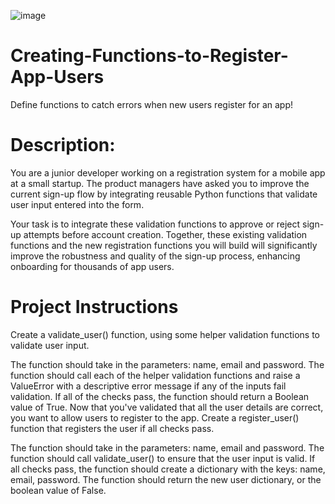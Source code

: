 ![image](https://github.com/user-attachments/assets/7b31247f-4345-4398-b201-dbbec81e0845)


# Creating-Functions-to-Register-App-Users
Define functions to catch errors when new users register for an app!

# Description: 
You are a junior developer working on a registration system for a mobile app at a small startup. The product managers have asked you to improve the current sign-up flow by integrating reusable Python functions that validate user input entered into the form.

Your task is to integrate these validation functions to approve or reject sign-up attempts before account creation. Together, these existing validation functions and the new registration functions you will build will significantly improve the robustness and quality of the sign-up process, enhancing onboarding for thousands of app users.

# Project Instructions
Create a validate_user() function, using some helper validation functions to validate user input.

The function should take in the parameters: name, email and password.
The function should call each of the helper validation functions and raise a ValueError with a descriptive error message if any of the inputs fail validation.
If all of the checks pass, the function should return a Boolean value of True.
Now that you've validated that all the user details are correct, you want to allow users to register to the app. Create a register_user() function that registers the user if all checks pass.

The function should take in the parameters: name, email and password.
The function should call validate_user() to ensure that the user input is valid.
If all checks pass, the function should create a dictionary with the keys: name, email, password.
The function should return the new user dictionary, or the boolean value of False.


